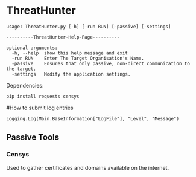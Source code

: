 # ThreatHunter
```
usage: ThreatHunter.py [-h] [-run RUN] [-passive] [-settings]

----------ThreatHunter-Help-Page----------

optional arguments:
  -h, --help  show this help message and exit
  -run RUN    Enter The Target Organisation's Name.
  -passive    Ensures that only passive, non-direct communication to the target.
  -settings   Modify the application settings.
```

Dependencies:
```
pip install requests censys
```
#How to submit log entries
```
Logging.Log(Main.BaseInformation["LogFile"], "Level", "Message")
```
## Passive Tools

### Censys
Used to gather certificates and domains available on the internet.
